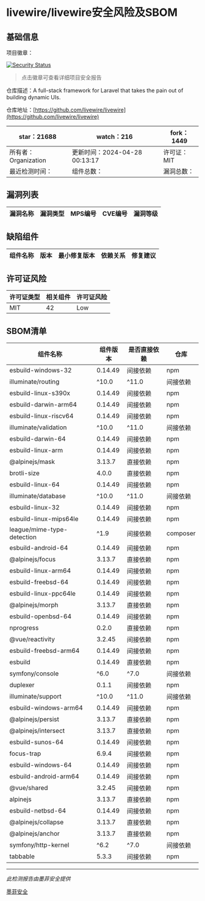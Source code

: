 # livewire/livewire安全风险及SBOM

## 基础信息

项目徽章：

[![Security Status](https://www.murphysec.com/platform3/v31/badge/1784294473859043328.svg)](https://www.murphysec.com/console/report/1692967165772980224/1784294473859043328)

> 点击徽章可查看详细项目安全报告

仓库描述：A full-stack framework for Laravel that takes the pain out of building dynamic UIs.

仓库地址：[https://github.com/livewire/livewire](https://github.com/livewire/livewire)

| star：21688 | watch：216 | fork：1449 |
| ----------- | -------------- | ------------ |
| 所有者：Organization | 更新时间：2024-04-28 00:13:17 | 许可证：MIT |
| 最近检测时间： | 组件总数： | 漏洞总数： |




## 漏洞列表

| 漏洞名称 | 漏洞类型 | MPS编号 | CVE编号 | 漏洞等级 |
| ------- | ------ | ------- | ------ | ----- |





## 缺陷组件

| 组件名称 | 版本 | 最小修复版本 | 依赖关系 | 修复建议 |
| -------- | ---- | ------------ | -------- | -------- |





## 许可证风险

| 许可证类型 | 相关组件 | 许可证风险 |
| ---------- | -------- | ---------- |
|MIT|42|Low|




## SBOM清单

| 组件名称 | 组件版本 | 是否直接依赖 | 仓库 |
| -------- | -------- | ------------ | ---- |
|esbuild-windows-32|0.14.49|间接依赖|npm|
|illuminate/routing|^10.0|^11.0|间接依赖|composer|
|esbuild-linux-s390x|0.14.49|间接依赖|npm|
|esbuild-darwin-arm64|0.14.49|间接依赖|npm|
|esbuild-linux-riscv64|0.14.49|间接依赖|npm|
|illuminate/validation|^10.0|^11.0|间接依赖|composer|
|esbuild-darwin-64|0.14.49|间接依赖|npm|
|esbuild-linux-arm|0.14.49|间接依赖|npm|
|@alpinejs/mask|3.13.7|直接依赖|npm|
|brotli-size|4.0.0|直接依赖|npm|
|esbuild-linux-64|0.14.49|间接依赖|npm|
|illuminate/database|^10.0|^11.0|间接依赖|composer|
|esbuild-linux-32|0.14.49|间接依赖|npm|
|esbuild-linux-mips64le|0.14.49|间接依赖|npm|
|league/mime-type-detection|^1.9|间接依赖|composer|
|esbuild-android-64|0.14.49|间接依赖|npm|
|@alpinejs/focus|3.13.7|直接依赖|npm|
|esbuild-linux-arm64|0.14.49|间接依赖|npm|
|esbuild-freebsd-64|0.14.49|间接依赖|npm|
|esbuild-linux-ppc64le|0.14.49|间接依赖|npm|
|@alpinejs/morph|3.13.7|直接依赖|npm|
|esbuild-openbsd-64|0.14.49|间接依赖|npm|
|nprogress|0.2.0|直接依赖|npm|
|@vue/reactivity|3.2.45|间接依赖|npm|
|esbuild-freebsd-arm64|0.14.49|间接依赖|npm|
|esbuild|0.14.49|直接依赖|npm|
|symfony/console|^6.0|^7.0|间接依赖|composer|
|duplexer|0.1.1|间接依赖|npm|
|illuminate/support|^10.0|^11.0|间接依赖|composer|
|esbuild-windows-arm64|0.14.49|间接依赖|npm|
|@alpinejs/persist|3.13.7|直接依赖|npm|
|@alpinejs/intersect|3.13.7|直接依赖|npm|
|esbuild-sunos-64|0.14.49|间接依赖|npm|
|focus-trap|6.9.4|间接依赖|npm|
|esbuild-windows-64|0.14.49|间接依赖|npm|
|esbuild-android-arm64|0.14.49|间接依赖|npm|
|@vue/shared|3.2.45|间接依赖|npm|
|alpinejs|3.13.7|直接依赖|npm|
|esbuild-netbsd-64|0.14.49|间接依赖|npm|
|@alpinejs/collapse|3.13.7|直接依赖|npm|
|@alpinejs/anchor|3.13.7|直接依赖|npm|
|symfony/http-kernel|^6.2|^7.0|间接依赖|composer|
|tabbable|5.3.3|间接依赖|npm|


------

*此检测报告由墨菲安全提供*

[墨菲安全](www.murphysec.com)